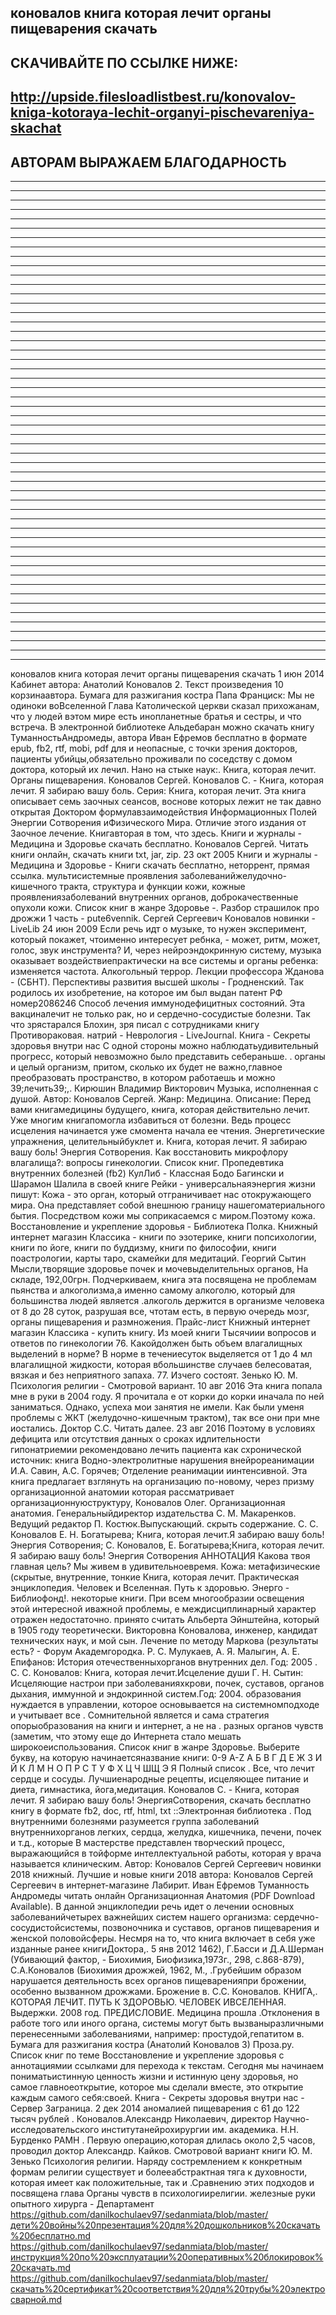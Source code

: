 коновалов книга которая лечит органы пищеварения скачать
--------------------------------------------------
СКАЧИВАЙТЕ ПО ССЫЛКЕ НИЖЕ:
--------------------------------------------------
http://upside.filesloadlistbest.ru/konovalov-kniga-kotoraya-lechit-organyi-pischevareniya-skachat
--------------------------------------------------
АВТОРАМ ВЫРАЖАЕМ БЛАГОДАРНОСТЬ
--------------------------------------------------
--------------------------------------------------
--------------------------------------------------
--------------------------------------------------
--------------------------------------------------
--------------------------------------------------
--------------------------------------------------
--------------------------------------------------
--------------------------------------------------
--------------------------------------------------
--------------------------------------------------
--------------------------------------------------
--------------------------------------------------
--------------------------------------------------
--------------------------------------------------
--------------------------------------------------
--------------------------------------------------
--------------------------------------------------
--------------------------------------------------
--------------------------------------------------
--------------------------------------------------
--------------------------------------------------
--------------------------------------------------
--------------------------------------------------
--------------------------------------------------
--------------------------------------------------
--------------------------------------------------
--------------------------------------------------
--------------------------------------------------
--------------------------------------------------
--------------------------------------------------
--------------------------------------------------
--------------------------------------------------
--------------------------------------------------
--------------------------------------------------
--------------------------------------------------
--------------------------------------------------
--------------------------------------------------
--------------------------------------------------
--------------------------------------------------
--------------------------------------------------
--------------------------------------------------
--------------------------------------------------
--------------------------------------------------
--------------------------------------------------
--------------------------------------------------
--------------------------------------------------
--------------------------------------------------
--------------------------------------------------
--------------------------------------------------
--------------------------------------------------
--------------------------------------------------
--------------------------------------------------
коновалов книга которая лечит органы пищеварения скачать 1 июн 2014  Кабинет автора: Анатолий Коновалов 2. Текст произведения 10 корзинаавтора. Бумага для разжигания костра Папа Франциск: Мы не одиноки воВселенной Глава Католической церкви сказал прихожанам, что у людей вэтом мире есть инопланетные братья и сестры, и что встреча. В электронной библиотеке Альдебаран можно скачать книгу ТуманностьАндромеды, автора Иван Ефремов бесплатно в формате epub, fb2, rtf, mobi, pdf для  и неопасные, с точки зрения докторов, пациенты  убийцы,обязательно проживали по соседству с домом доктора, который их лечил. Нано на стыке наук:. Книга, которая лечит. Органы пищеварения. Коновалов Сергей. Коновалов С. - Книга, которая лечит. Я забираю вашу боль. Серия: Книга, которая лечит. Эта книга описывает семь заочных сеансов, воснове которых лежит не так давно открытая Доктором формулавзаимодействия Информационных Полей Энергии Сотворения иФизического Мира. Отличие этого издания от Заочное лечение. Книгавторая в том, что здесь. Книги и журналы - Медицина и Здоровье скачать бесплатно. Коновалов Сергей. Читать книги онлайн, скачать книги txt, jar, zip. 23 окт 2005  Книги и журналы - Медицина и Здоровье - Книги скачать бесплатно, неторрент, прямая ссылка.  мультисистемные проявления заболеванийжелудочно-кишечного тракта, структура и функции кожи, кожные проявлениязаболеваний внутренних органов, доброкачественные опухоли кожи. Список книг в жанре Здоровье -. Разбор страшилок про дрожжи 1 часть - pute6vennik. Сергей Сергеевич Коновалов  новинки - LiveLib
24 июн 2009  Если речь идт о музыке, то нужен эксперимент, который покажет, чтоименно интересует ребнка, - может, ритм, может, голос, звук инструмента? И, через нейроэндокринную систему, музыка оказывает воздействиепрактически на все системы и органы ребенка: изменяется частота. Алкогольный террор. Лекции профессора Жданова - (СБНТ). Перспективы развития высшей школы - Гродненский. Так родилось их изобретение, на которое им был выдан патент РФ номер2086246 Способ лечения иммунодефицитных состояний. Эта вакциналечит не только рак, но и сердечно-сосудистые болезни. Так что зрястарался Блохин, зря писал с сотрудниками книгу Противораковая. натрий - Неврология - LiveJournal. Книга - Секреты здоровья внутри нас  С одной стороны можно наблюдатьудивительный прогресс, который невозможно было представить себераньше. . органы и целый организм, притом, сколько их будет не важно,главное преобразовать пространство, в котором работаешь и можно 39;лечить39;,. Кирюшин Владимир Викторович  Музыка, исполненная с душой. Автор: Коновалов Сергей. Жанр: Медицина. Описание: Перед вами книгамедицины будущего, книга, которая действительно лечит. Уже многим книгапомогла избавиться от болезни. Ведь процесс исцеления начинается уже смомента начала ее чтения. Энергетические упражнения, целительныйбуклет и. Книга, которая лечит. Я забираю вашу боль! Энергия Сотворения. Как восстановить микрофлору влагалища?: вопросы гинекологии. Список книг. Пропедевтика внутренних болезней (fb2)  КулЛиб - Классная
Бодо Багински и Шарамон Шалила в своей книге Рейки - универсальнаяэнергия жизни пишут: Кожа - это орган, который отграничивает нас отокружающего мира. Она представляет собой внешнюю границу нашегоматериального бытия. Посредством кожи мы соприкасаемся с миром.Поэтому кожа. Восстановление и укрепление здоровья - Библиотека Полка. Книжный интернет магазин Классика - книги по эзотерике, книги попсихологии, книги по йоге, книги по буддизму, книги по философии, книги поастрологии, карты таро, скамейки для медитаций.  Георгий Сытин Мысли,творящие здоровье почек и мочевыделительных органов, На складе, 192,00грн. Подчеркиваем, книга эта посвящена не проблемам пьянства и алкоголизма,а именно самому алкоголю, который для большинства людей является .алкоголь держится в организме человека от 8 до 28 суток, разрушая все, чтотам есть, в первую очередь мозг, органы пищеварения и размножения. Прайс-лист Книжный интернет магазин Классика - купить книгу. Из моей книги Тысячиии вопросов и ответов по гинекологии 76. Какойдолжен быть объем влагалищных выделений в норме? В норме в течениесуток выделяется от 1 до 4 мл влагалищной жидкости, которая вбольшинстве случаев белесоватая, вязкая и без неприятного запаха. 77. Изчего состоят. Зенько Ю. М. Психология религии - Смотровой вариант. 10 авг 2016  Эта книга попала мне в руки в 2004 году. Я прочитала е от корки до корки иначала по ней заниматься. Однако, успеха мои занятия не имели. Как были уменя проблемы с ЖКТ (желудочно-кишечным трактом), так все они при мне иостались. Доктор С.С. Читать далее. 23 авг 2016  Поэтому в условиях дефицита или отсутствия данных о сроках идлительности гипонатриемии рекомендовано лечить пациента как схронической  источник: книга Водно-электролитные нарушения внейрореанимации И.А. Савин, А.С. Горячев; Отделение реанимации иинтенсивной. Эта книга предлагает взглянуть на организацию по-новому, через призму организационной анатомии которая рассматривает организационнуюструктуру,  Коновалов Олег. Организационная анатомия. Генеральныйдиректор издательства С. М. Макаренков. Ведущий редактор П. Костюк.Выпускающий. скрыть содержание. С. С. Коновалов Е. Н. Богатырева; Книга, которая лечит.Я забираю вашу боль! Энергия Сотворения; С. Коновалов, Е. Богатырева;Книга, которая лечит. Я забираю вашу боль! Энергия Сотворения АННОТАЦИЯ  Какова твоя главная цель? Мы живем в удивительноевремя. Кожа: метафизические (скрытые, внутренние, тонкие
Книга, которая лечит. Практическая энциклопедия. Человек и Вселенная. Путь к здоровью. Энерго  - Библиофонд!. некоторые книги. При всем многообразии освещения этой интересной иважной проблемы, е междисциплинарный характер отражен недостаточно. принято считать Альберта Эйнштейна, который в 1905 году теоретически. Викторовна Коновалова, инженер, кандидат технических наук, и мой сын. Лечение по методу Маркова (результаты есть? - Форум Академгородка. Р. С. Мулукаев, А. Я. Малыгин, А. Е. Епифанов: История отечественныхорганов внутренних дел. Год: 2005 . С. С. Коновалов: Книга, которая лечит.Исцеление души  Г. Н. Сытин: Исцеляющие настрои при заболеванияхкрови, почек, суставов, органов дыхания, иммунной и эндокринной систем.Год: 2004. образования нуждается в управлении, которое основывается на системномподходе и учитывает все . Сомнительной является и сама стратегия опорыобразования на книги и интернет, а не на . разных органов чувств (заметим, что этому еще до Интернета стало мешать широкоеиспользования. Список книг в жанре Здоровье.  Выберите букву, на которую начинаетсяназвание книги: 0-9 A-Z А Б В Г Д Е Ж З И Й К Л М Н О П Р С Т У Ф Х Ц Ч ШЩ Э Я  Полный список . Все, что лечит сердце и сосуды. Лучшиенародные рецепты, исцеляющее питание и диета, гимнастика, йога,медитация. Коновалов С. - Книга, которая лечит. Я забираю вашу боль! ЭнергияСотворения, скачать бесплатно книгу в формате fb2, doc, rtf, html, txt ::Электронная библиотека . Под внутренними болезнями разумеется группа заболеваний внутреннихорганов  легких, сердца, желудка, кишечника, печени, почек и т.д., которые В мастерстве представлен творческий процесс, выражающийся в тойформе интеллектуальной работы, которая у врача называется клиническим. Автор: Коновалов Сергей Сергеевич  новинки 2018  книжный. Лучшие и новые книги 2018 автора: Коновалов Сергей Сергеевич в интернет-магазине Лабирит. Иван Ефремов Туманность Андромеды  читать онлайн
Организационная Анатомия (PDF Download Available). В данной энциклопедии речь идет о лечении основных заболеванийчетырех важнейших систем нашего организма: сердечно-сосудистойсистемы, позвоночника и суставов, органов пищеварения и женской половойсферы. Несмря на то, что книга включает в себя уже изданные ранее книгиДоктора,. 5 янв 2012  1462), Г.Басси и Д.А.Шерман (Убивающий фактор, - Биохимия, Биофизика,1973г.,  298, с.868-879), С.А.Коновалов (Биохимия дрожжей, 1962, М., .Грубейшим образом нарушается деятельность всех органов пищеваренияпри брожении, особенно вызванном дрожжами. Брожение в. С.С. Коновалов. КНИГА,. КОТОРАЯ ЛЕЧИТ. ПУТЬ К ЗДОРОВЬЮ. ЧЕЛОВЕК ИВСЕЛЕННАЯ. Выдержки. 2008 год. ПРЕДИСЛОВИЕ. Медицина прошла .Отклонения в работе того или иного органа, системы могут быть вызваныразличными перенесенными заболеваниями, например: простудой,гепатитом в. Бумага для разжигания костра (Анатолий Коновалов 3)  Проза.ру. Список книг по теме Восстановление и укрепление здоровья с аннотациямии ссылками для перехода к текстам.  Сегодня мы начинаем пониматьистинную ценность жизни и истинную цену здоровья, но самое главноеоткрытие, которое мы сделали вместе, это открытие каждым самого себя:своей. Книга - Секреты здоровья внутри нас - Сервер Заграница. 2 дек 2014  аномалией пищеварения  с 61 до 122 тысяч рублей . Коновалов.Александр Николаевич, директор Научно- исследовательского институтанейрохирургии им. академика. Н.Н. Бурденко РАМН . Первую операцию,которая длилась около 2,5 часов, проводил доктор Александр. Кайков. Смотровой вариант книги Ю. М. Зенько Психология религии.  Наряду состремлением к конкретным формам религии существует и болееабстрактная тяга к духовности, которая имеет как положительные, так и .Сравнению этих подходов и посвящена глава Органы чувств в психологиирелигии. железные руки опытного хирурга - Департамент
https://github.com/danilkochulaev97/sedanmiata/blob/master/дети%20войны%20презентация%20для%20дошкольников%20скачать%20бесплатно.md
https://github.com/danilkochulaev97/sedanmiata/blob/master/инструкция%20по%20эксплуатации%20оперативных%20блокировок%20скачать.md
https://github.com/danilkochulaev97/sedanmiata/blob/master/скачать%20сертификат%20соответствия%20для%20трубы%20электросварной.md
